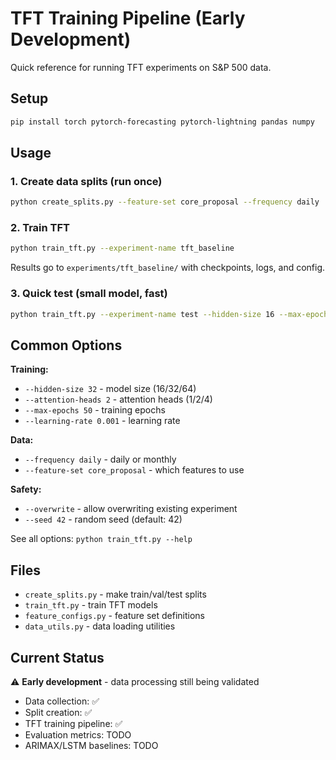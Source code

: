 # TFT Training Pipeline (Early Development)

Quick reference for running TFT experiments on S&P 500 data.

## Setup
```bash
pip install torch pytorch-forecasting pytorch-lightning pandas numpy
```

## Usage

### 1. Create data splits (run once)
```bash
python create_splits.py --feature-set core_proposal --frequency daily
```

### 2. Train TFT
```bash
python train_tft.py --experiment-name tft_baseline
```

Results go to `experiments/tft_baseline/` with checkpoints, logs, and config.

### 3. Quick test (small model, fast)
```bash
python train_tft.py --experiment-name test --hidden-size 16 --max-epochs 5
```

## Common Options

**Training:**
- `--hidden-size 32` - model size (16/32/64)
- `--attention-heads 2` - attention heads (1/2/4)
- `--max-epochs 50` - training epochs
- `--learning-rate 0.001` - learning rate

**Data:**
- `--frequency daily` - daily or monthly
- `--feature-set core_proposal` - which features to use

**Safety:**
- `--overwrite` - allow overwriting existing experiment
- `--seed 42` - random seed (default: 42)

See all options: `python train_tft.py --help`

## Files

- `create_splits.py` - make train/val/test splits
- `train_tft.py` - train TFT models
- `feature_configs.py` - feature set definitions
- `data_utils.py` - data loading utilities

## Current Status

⚠️ **Early development** - data processing still being validated

- Data collection: ✅
- Split creation: ✅
- TFT training pipeline: ✅
- Evaluation metrics: TODO
- ARIMAX/LSTM baselines: TODO
